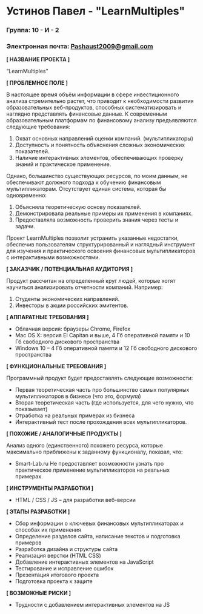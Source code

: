 # Устинов Павел - "LearnMultiples"

### Группа: 10 - И - 2
### Электронная почта: Pashaust2009@gmail.com


**[ НАЗВАНИЕ ПРОЕКТА ]**

“LearnMultiples”

**[ ПРОБЛЕМНОЕ ПОЛЕ ]**

В настоящее время объём информации в сфере инвестиционного анализа стремительно растет, что приводит к необходимости развития образовательных веб-продуктов, способных систематизировать и наглядно представлять финансовые данные. К современным образовательным платформам по финансовому анализу предъявляются следующие требования:
1. Охват основных направлений оценки компаний. (мультипликаторы)
2. Доступность и понятность объяснения сложных экономических показателей.
3. Наличие интерактивных элементов, обеспечивающих проверку знаний и практическое применение.

Однако, большинство существующих ресурсов, по моим данным, не обеспечивают должного подхода к обучению финансовым мультипликаторам.
Отсутствует единая система, которая бы одновременно:
1. Объясняла теоретическую основу показателей.
2. Демонстрировала реальные примеры их применения в компаниях.
3. Предоставляла возможность проверить знания через тесты и задачи.

Проект LearnMultiples позволит устранить указанные недостатки, обеспечив пользователям структурированный и наглядный инструмент для изучения и практического освоения финансовых мультипликаторов с интерактивными возможностями.

**[ ЗАКАЗЧИК / ПОТЕНЦИАЛЬНАЯ АУДИТОРИЯ ]**

Продукт рассчитан на определенный круг людей, которые хотят научиться анализировать отчетности компаний. Например: 
1. Студенты экономических направлений.
2. Инвесторы в акции российских эмитентов.

**[ АППАРАТНЫЕ ТРЕБОВАНИЯ ]** 

* Облачная версия: браузеры Chrome, Firefox
* Mac OS X: версия El Capitan и выше, 4 Гб оперативной памяти и 10 Гб свободного дискового пространства
* Windows 10 – 4 Гб оперативной памяти и 12 Гб свободного дискового пространства 

**[ ФУНКЦИОНАЛЬНЫЕ ТРЕБОВАНИЯ ]**

Программный продукт будет предоставлять следующие возможности:
* Первая теоретическая часть про большинство самых популярных мультипликаторов в бизнесе (что это, формула)
* Вторая теоретическая часть (где используется, для чего нужно, что показывает)
* Отработка на реальных примерах из бизнеса
* Интерактивный тест после прохождения всех мультипликаторов.

**[ ПОХОЖИЕ / АНАЛОГИЧНЫЕ ПРОДУКТЫ ]**

Анализ одного (единственного) похожего ресурса, которые максимально приближены к заданному функционалу, показал, что:

* Smart-Lab.ru Не предоставляет возможности узнать про практическое применение мультипликаторов на реальных примерах. 

**[ ИНСТРУМЕНТЫ РАЗРАБОТКИ ]**

*	HTML / CSS / JS  – для разработки веб-версии

**[ ЭТАПЫ РАЗРАБОТКИ ]**

*	Сбор информации о ключевых финансовых мультипликаторах и способах их применения
*	Определение разделов сайта, написание текстов и подготовка примеров
*	Разработка дизайна и структуры сайта
*	Реализация верстки (HTML CSS)
*	Добавление интерактивных элементов на JavaScript
*	Тестирование и исправление ошибок 
*	Презентация итогового проекта
*	Подготовка проекта к защите

**[ ВОЗМОЖНЫЕ РИСКИ ]**

*	Трудности с добавлением интерактивных элементов на JS

